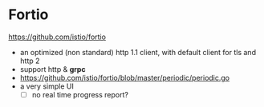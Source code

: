 # Fortio

https://github.com/istio/fortio

- an optimized (non standard) http 1.1 client, with default client for tls and http 2
- support http & **grpc**
- https://github.com/istio/fortio/blob/master/periodic/periodic.go
- a very simple UI
  - [ ] no real time progress report?